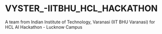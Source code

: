 # VYSTER_-IITBHU_HCL_HACKATHON
A team from Indian Institute of Technology, Varanasi (IIT BHU Varanasi) for HCL AI Hackathon - Lucknow Campus
